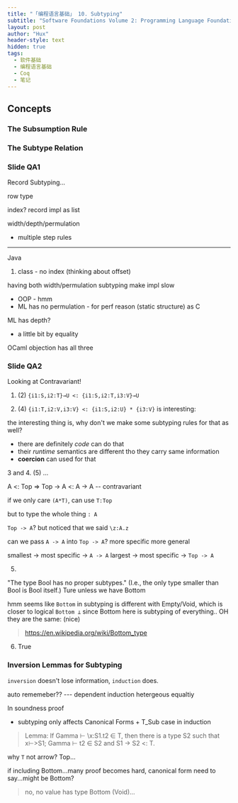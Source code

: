 ```yaml
---
title: "「编程语言基础」 10. Subtyping"
subtitle: "Software Foundations Volume 2: Programming Language Foundations - Chapter 10"
layout: post
author: "Hux"
header-style: text
hidden: true
tags:
  - 软件基础
  - 编程语言基础
  - Coq
  - 笔记
---
```




Concepts
--------



### The Subsumption Rule


### The Subtype Relation














### Slide QA1

Record Subtyping... 

row type


index? record impl as list


width/depth/permulation
- multiple step rules



---


Java

1. class - no index (thinking about offset)

having both width/permulation subtyping make impl slow
- OOP - hmm
- ML has no permulation - for perf reason (static structure) as C

ML has depth?
- a little bit by equality


OCaml objection has all three


### Slide QA2

Looking at Contravariant!

1. (2) `{i1:S,i2:T}→U <: {i1:S,i2:T,i3:V}→U`

2. (4) `{i1:T,i2:V,i3:V} <: {i1:S,i2:U} * {i3:V}` is interesting:

the interesting thing is, why don't we make some subtyping rules for that as well?

- there are definitely _code_ can do that
- their _runtime_ semantics are different tho they carry same information
- __coercion__ can used for that

3 and 4. (5) ...


A <: Top   =>   Top -> A <: A -> A  -- contravariant

if we only care `(A*T)`, can use `T:Top`

but to type the whole thing `: A`

`Top -> A`?
but noticed that we said `\z:A.z`

can we pass `A -> A` into `Top -> A`? 
      more specific        more general
      
smallest -> most specific -> `A -> A`
largest  -> most specific -> `Top -> A`


5. 
"The type Bool has no proper subtypes." (I.e., the only type smaller than Bool is Bool itself.)
Ture unless we have Bottom

hmm seems like `Bottom` in subtyping is different with Empty/Void, which is closer to logical `Bottom ⊥` since Bottom here is subtyping of everything..
OH they are the same: (nice)
> <https://en.wikipedia.org/wiki/Bottom_type>

6. True



### Inversion Lemmas for Subtyping

`inversion` doesn't lose information, `induction` does.

auto rememeber?? --- dependent induction
hetergeous equaltiy



In soundness proof

- subtyping only affects Canonical Forms + T_Sub case in induction


> Lemma: If Gamma ⊢ \x:S1.t2 ∈ T, then there is a type S2 such that x⊢>S1; Gamma ⊢ t2 ∈ S2 and S1 → S2 <: T.

why `T` not arrow? Top...


if including Bottom...many proof becomes hard, canonical form need to say...might be Bottom?

> no, no value has type Bottom (Void)...








